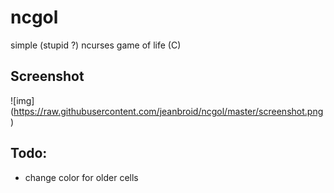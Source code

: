 ncgol
=====

simple (stupid ?) ncurses game of life (C)

Screenshot
----------
![img] (https://raw.githubusercontent.com/jeanbroid/ncgol/master/screenshot.png)

Todo:
-----
* change color for older cells
